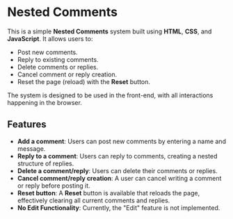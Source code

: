 # Nested Comments

This is a simple **Nested Comments** system built using **HTML**, **CSS**, and **JavaScript**. It allows users to:

- Post new comments.
- Reply to existing comments.
- Delete comments or replies.
- Cancel comment or reply creation.
- Reset the page (reload) with the **Reset** button.

The system is designed to be used in the front-end, with all interactions happening in the browser.

## Features

- **Add a comment**: Users can post new comments by entering a name and message.
- **Reply to a comment**: Users can reply to comments, creating a nested structure of replies.
- **Delete a comment/reply**: Users can delete their comments or replies.
- **Cancel comment/reply creation**: A user can cancel writing a comment or reply before posting it.
- **Reset button**: A **Reset** button is available that reloads the page, effectively clearing all current comments and replies.
- **No Edit Functionality**: Currently, the "Edit" feature is not implemented.